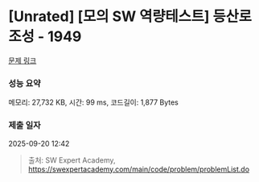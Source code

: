 # [Unrated] [모의 SW 역량테스트] 등산로 조성 - 1949 

[문제 링크](https://swexpertacademy.com/main/code/problem/problemDetail.do?contestProbId=AV5PoOKKAPIDFAUq) 

### 성능 요약

메모리: 27,732 KB, 시간: 99 ms, 코드길이: 1,877 Bytes

### 제출 일자

2025-09-20 12:42



> 출처: SW Expert Academy, https://swexpertacademy.com/main/code/problem/problemList.do